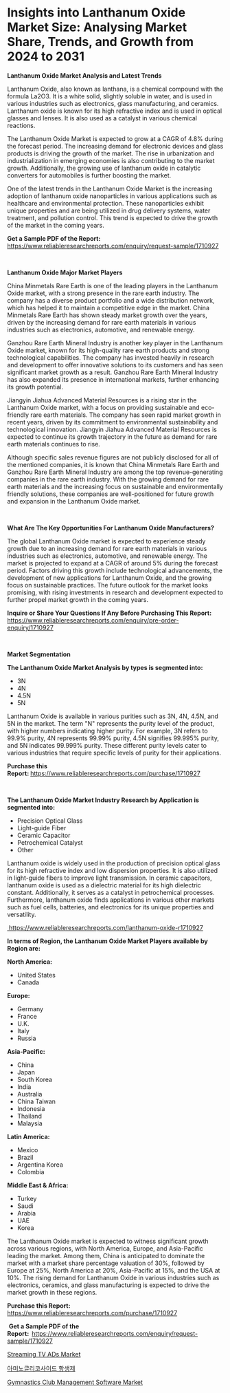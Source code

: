 <p><h1>Insights into Lanthanum Oxide Market Size: Analysing Market Share, Trends, and Growth from 2024 to 2031</h1></p><p><strong>Lanthanum Oxide Market Analysis and Latest Trends</strong></p>
<p><p>Lanthanum Oxide, also known as lanthana, is a chemical compound with the formula La2O3. It is a white solid, slightly soluble in water, and is used in various industries such as electronics, glass manufacturing, and ceramics. Lanthanum oxide is known for its high refractive index and is used in optical glasses and lenses. It is also used as a catalyst in various chemical reactions.</p><p>The Lanthanum Oxide Market is expected to grow at a CAGR of 4.8% during the forecast period. The increasing demand for electronic devices and glass products is driving the growth of the market. The rise in urbanization and industrialization in emerging economies is also contributing to the market growth. Additionally, the growing use of lanthanum oxide in catalytic converters for automobiles is further boosting the market.</p><p>One of the latest trends in the Lanthanum Oxide Market is the increasing adoption of lanthanum oxide nanoparticles in various applications such as healthcare and environmental protection. These nanoparticles exhibit unique properties and are being utilized in drug delivery systems, water treatment, and pollution control. This trend is expected to drive the growth of the market in the coming years.</p></p>
<p><strong>Get a Sample PDF of the Report:&nbsp;</strong> <a href="https://www.reliableresearchreports.com/enquiry/request-sample/1710927">https://www.reliableresearchreports.com/enquiry/request-sample/1710927</a></p>
<p>&nbsp;</p>
<p><strong>Lanthanum Oxide Major Market Players</strong></p>
<p><p>China Minmetals Rare Earth is one of the leading players in the Lanthanum Oxide market, with a strong presence in the rare earth industry. The company has a diverse product portfolio and a wide distribution network, which has helped it to maintain a competitive edge in the market. China Minmetals Rare Earth has shown steady market growth over the years, driven by the increasing demand for rare earth materials in various industries such as electronics, automotive, and renewable energy.</p><p>Ganzhou Rare Earth Mineral Industry is another key player in the Lanthanum Oxide market, known for its high-quality rare earth products and strong technological capabilities. The company has invested heavily in research and development to offer innovative solutions to its customers and has seen significant market growth as a result. Ganzhou Rare Earth Mineral Industry has also expanded its presence in international markets, further enhancing its growth potential.</p><p>Jiangyin Jiahua Advanced Material Resources is a rising star in the Lanthanum Oxide market, with a focus on providing sustainable and eco-friendly rare earth materials. The company has seen rapid market growth in recent years, driven by its commitment to environmental sustainability and technological innovation. Jiangyin Jiahua Advanced Material Resources is expected to continue its growth trajectory in the future as demand for rare earth materials continues to rise.</p><p>Although specific sales revenue figures are not publicly disclosed for all of the mentioned companies, it is known that China Minmetals Rare Earth and Ganzhou Rare Earth Mineral Industry are among the top revenue-generating companies in the rare earth industry. With the growing demand for rare earth materials and the increasing focus on sustainable and environmentally friendly solutions, these companies are well-positioned for future growth and expansion in the Lanthanum Oxide market.</p></p>
<p>&nbsp;</p>
<p><strong>What Are The Key Opportunities For Lanthanum Oxide Manufacturers?</strong></p>
<p><p>The global Lanthanum Oxide market is expected to experience steady growth due to an increasing demand for rare earth materials in various industries such as electronics, automotive, and renewable energy. The market is projected to expand at a CAGR of around 5% during the forecast period. Factors driving this growth include technological advancements, the development of new applications for Lanthanum Oxide, and the growing focus on sustainable practices. The future outlook for the market looks promising, with rising investments in research and development expected to further propel market growth in the coming years.</p></p>
<p><strong>Inquire or Share Your Questions If Any Before Purchasing This Report:</strong> <a href="https://www.reliableresearchreports.com/enquiry/pre-order-enquiry/1710927">https://www.reliableresearchreports.com/enquiry/pre-order-enquiry/1710927</a></p>
<p>&nbsp;</p>
<p><strong>Market Segmentation</strong></p>
<p><strong>The Lanthanum Oxide Market Analysis by types is segmented into:</strong></p>
<p><ul><li>3N</li><li>4N</li><li>4.5N</li><li>5N</li></ul></p>
<p><p>Lanthanum Oxide is available in various purities such as 3N, 4N, 4.5N, and 5N in the market. The term "N" represents the purity level of the product, with higher numbers indicating higher purity. For example, 3N refers to 99.9% purity, 4N represents 99.99% purity, 4.5N signifies 99.995% purity, and 5N indicates 99.999% purity. These different purity levels cater to various industries that require specific levels of purity for their applications.</p></p>
<p><strong>Purchase this Report:&nbsp;</strong><a href="https://www.reliableresearchreports.com/purchase/1710927">https://www.reliableresearchreports.com/purchase/1710927</a></p>
<p>&nbsp;</p>
<p><strong>The Lanthanum Oxide Market Industry Research by Application is segmented into:</strong></p>
<p><ul><li>Precision Optical Glass</li><li>Light-guide Fiber</li><li>Ceramic Capacitor</li><li>Petrochemical Catalyst</li><li>Other</li></ul></p>
<p><p>Lanthanum oxide is widely used in the production of precision optical glass for its high refractive index and low dispersion properties. It is also utilized in light-guide fibers to improve light transmission. In ceramic capacitors, lanthanum oxide is used as a dielectric material for its high dielectric constant. Additionally, it serves as a catalyst in petrochemical processes. Furthermore, lanthanum oxide finds applications in various other markets such as fuel cells, batteries, and electronics for its unique properties and versatility.</p></p>
<p><a href="https://www.reliableresearchreports.com/lanthanum-oxide-r1710927">&nbsp;https://www.reliableresearchreports.com/lanthanum-oxide-r1710927</a></p>
<p><strong>In terms of Region, the Lanthanum Oxide Market Players available by Region are:</strong></p>
<p>
    <p> <strong> North America: </strong>
        <ul>
            <li>United States</li>
            <li>Canada</li>
        </ul>
        </p> 
    <p> <strong> Europe: </strong>
        <ul>
            <li>Germany</li>
            <li>France</li>
            <li>U.K.</li>
            <li>Italy</li>
            <li>Russia</li>
        </ul>
        </p> 
    <p> <strong> Asia-Pacific: </strong>
        <ul>
            <li>China</li>
            <li>Japan</li>
            <li>South Korea</li>
            <li>India</li>
            <li>Australia</li>
            <li>China Taiwan</li>
            <li>Indonesia</li>
            <li>Thailand</li>
            <li>Malaysia</li>
        </ul>
        </p> 
    <p> <strong> Latin America: </strong>
        <ul>
            <li>Mexico</li>
            <li>Brazil</li>
            <li>Argentina Korea</li>
            <li>Colombia</li>
        </ul>
        </p> 
    <p> <strong> Middle East & Africa: </strong>
        <ul>
            <li>Turkey</li>
            <li>Saudi</li>
            <li>Arabia</li>
            <li>UAE</li>
            <li>Korea</li>
        </ul>
    </p>
    </p>
<p><p>The Lanthanum Oxide market is expected to witness significant growth across various regions, with North America, Europe, and Asia-Pacific leading the market. Among them, China is anticipated to dominate the market with a market share percentage valuation of 30%, followed by Europe at 25%, North America at 20%, Asia-Pacific at 15%, and the USA at 10%. The rising demand for Lanthanum Oxide in various industries such as electronics, ceramics, and glass manufacturing is expected to drive the market growth in these regions.</p></p>
<p><strong>Purchase this Report: </strong><a href="https://www.reliableresearchreports.com/purchase/1710927">https://www.reliableresearchreports.com/purchase/1710927</a></p>
<p>&nbsp;<strong>Get a Sample PDF of the Report:&nbsp;&nbsp;</strong><a href="https://www.reliableresearchreports.com/enquiry/request-sample/1710927">https://www.reliableresearchreports.com/enquiry/request-sample/1710927</a></p>
<p><strong></strong></p>
<p><p><a href="https://github.com/faisalayoob601/Market-Research-Report-List-1/blob/main/streaming-tv-ads-market.md">Streaming TV ADs Market</a></p><p><a href="https://github.com/nigaleamar09/Market-Research-Report-List-1/blob/main/2444248129733.md">아미노글리코사이드 항생제</a></p><p><a href="https://github.com/nafiafirdania/Market-Research-Report-List-1/blob/main/gymnastics-club-management-software-market.md">Gymnastics Club Management Software Market</a></p></p>
